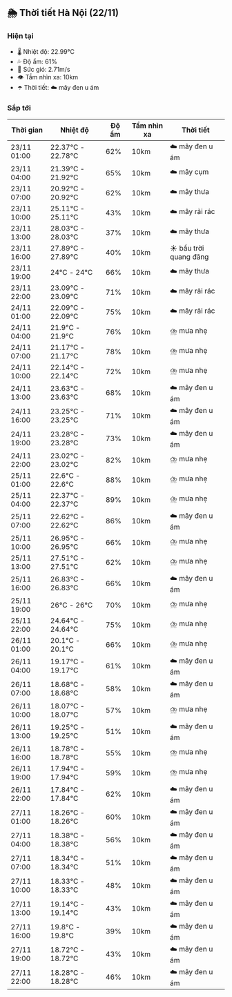 ## 🌦️ Thời tiết Hà Nội (22/11)

### Hiện tại

- 🌡️ Nhiệt độ: 22.99℃
- 💦 Độ ẩm: 61%
- 💨 Sức gió: 2.71m/s
- 👁️ Tầm nhìn xa: 10km
- ☂️ Thời tiết: ☁️ mây đen u ám

### Sắp tới

| Thời gian | Nhiệt độ | Độ ẩm | Tầm nhìn xa | Thời tiết |
| --- | --- | --- | --- | --- |
| 23/11 01:00 | 22.37℃ - 22.78℃ | 62% | 10km | ☁️ mây đen u ám |
| 23/11 04:00 | 21.39℃ - 21.92℃ | 65% | 10km | ☁️ mây cụm |
| 23/11 07:00 | 20.92℃ - 20.92℃ | 62% | 10km | ☁️ mây thưa |
| 23/11 10:00 | 25.11℃ - 25.11℃ | 43% | 10km | ☁️ mây rải rác |
| 23/11 13:00 | 28.03℃ - 28.03℃ | 37% | 10km | ☁️ mây thưa |
| 23/11 16:00 | 27.89℃ - 27.89℃ | 40% | 10km | ☀️ bầu trời quang đãng |
| 23/11 19:00 | 24℃ - 24℃ | 66% | 10km | ☁️ mây thưa |
| 23/11 22:00 | 23.09℃ - 23.09℃ | 71% | 10km | ☁️ mây rải rác |
| 24/11 01:00 | 22.09℃ - 22.09℃ | 75% | 10km | ☁️ mây rải rác |
| 24/11 04:00 | 21.9℃ - 21.9℃ | 76% | 10km | ⛈️ mưa nhẹ |
| 24/11 07:00 | 21.17℃ - 21.17℃ | 78% | 10km | ⛈️ mưa nhẹ |
| 24/11 10:00 | 22.14℃ - 22.14℃ | 72% | 10km | ⛈️ mưa nhẹ |
| 24/11 13:00 | 23.63℃ - 23.63℃ | 68% | 10km | ☁️ mây đen u ám |
| 24/11 16:00 | 23.25℃ - 23.25℃ | 71% | 10km | ☁️ mây đen u ám |
| 24/11 19:00 | 23.28℃ - 23.28℃ | 73% | 10km | ☁️ mây đen u ám |
| 24/11 22:00 | 23.02℃ - 23.02℃ | 82% | 10km | ⛈️ mưa nhẹ |
| 25/11 01:00 | 22.6℃ - 22.6℃ | 88% | 10km | ⛈️ mưa nhẹ |
| 25/11 04:00 | 22.37℃ - 22.37℃ | 89% | 10km | ⛈️ mưa nhẹ |
| 25/11 07:00 | 22.62℃ - 22.62℃ | 86% | 10km | ☁️ mây đen u ám |
| 25/11 10:00 | 26.95℃ - 26.95℃ | 66% | 10km | ⛈️ mưa nhẹ |
| 25/11 13:00 | 27.51℃ - 27.51℃ | 62% | 10km | ⛈️ mưa nhẹ |
| 25/11 16:00 | 26.83℃ - 26.83℃ | 66% | 10km | ☁️ mây đen u ám |
| 25/11 19:00 | 26℃ - 26℃ | 70% | 10km | ⛈️ mưa nhẹ |
| 25/11 22:00 | 24.64℃ - 24.64℃ | 75% | 10km | ⛈️ mưa nhẹ |
| 26/11 01:00 | 20.1℃ - 20.1℃ | 66% | 10km | ⛈️ mưa nhẹ |
| 26/11 04:00 | 19.17℃ - 19.17℃ | 61% | 10km | ☁️ mây đen u ám |
| 26/11 07:00 | 18.68℃ - 18.68℃ | 58% | 10km | ☁️ mây đen u ám |
| 26/11 10:00 | 18.07℃ - 18.07℃ | 57% | 10km | ⛈️ mưa nhẹ |
| 26/11 13:00 | 19.25℃ - 19.25℃ | 51% | 10km | ☁️ mây đen u ám |
| 26/11 16:00 | 18.78℃ - 18.78℃ | 55% | 10km | ⛈️ mưa nhẹ |
| 26/11 19:00 | 17.94℃ - 17.94℃ | 59% | 10km | ⛈️ mưa nhẹ |
| 26/11 22:00 | 17.84℃ - 17.84℃ | 62% | 10km | ☁️ mây đen u ám |
| 27/11 01:00 | 18.26℃ - 18.26℃ | 60% | 10km | ☁️ mây đen u ám |
| 27/11 04:00 | 18.38℃ - 18.38℃ | 56% | 10km | ☁️ mây đen u ám |
| 27/11 07:00 | 18.34℃ - 18.34℃ | 51% | 10km | ☁️ mây đen u ám |
| 27/11 10:00 | 18.33℃ - 18.33℃ | 48% | 10km | ☁️ mây đen u ám |
| 27/11 13:00 | 19.14℃ - 19.14℃ | 43% | 10km | ☁️ mây đen u ám |
| 27/11 16:00 | 19.8℃ - 19.8℃ | 39% | 10km | ☁️ mây đen u ám |
| 27/11 19:00 | 18.72℃ - 18.72℃ | 43% | 10km | ☁️ mây đen u ám |
| 27/11 22:00 | 18.28℃ - 18.28℃ | 46% | 10km | ☁️ mây đen u ám |
